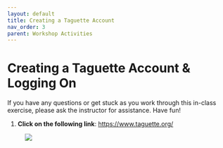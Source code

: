 ```yaml
---
layout: default
title: Creating a Taguette Account
nav_order: 3
parent: Workshop Activities
---
```

# Creating a Taguette Account & Logging On

If you have any questions or get stuck as you work through this in-class exercise, please ask the instructor for assistance.  Have fun!

1. **Click on the following link**: https://www.taguette.org/

<img style="margin-left:40px; margin-bottom:50px" src="images/data-2.png"/>
